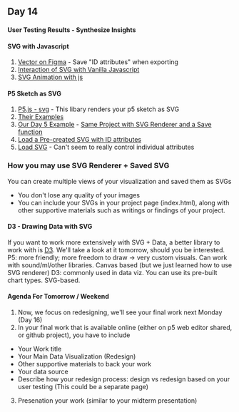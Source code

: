 ## Day 14

#### User Testing Results - Synthesize Insights 

#### SVG with Javascript
1. [Vector on Figma](https://www.figma.com/file/JSVhAfLHyF6UZqEN1CJ6Sf/Vector?node-id=0%3A1) - Save "ID attributes" when exporting
2. [Interaction of SVG with Vanilla Javascript](https://editor.p5js.org/lee.inhye/sketches/XL70jX-3z)
3. [SVG Animation with js](https://css-tricks.com/lodge/svg/27-animating-svg-javascript/)

#### P5 Sketch as SVG  
1. [P5.js - svg](https://www.npmjs.com/package/p5.js-svg) - This libary renders your p5 sketch as SVG 
2. [Their Examples](https://zenozeng.github.io/p5.js-svg/examples/#basic)
3. [Our Day 5 Example](https://editor.p5js.org/lee.inhye/sketches/j2wUJrBJj) - [Same Project with SVG Renderer and a Save function](https://editor.p5js.org/lee.inhye/sketches/xxPMlxfEg) 
4. [Load a Pre-created SVG with ID attributes](https://editor.p5js.org/lee.inhye/sketches/j4160Z0mdi) 
5. [Load SVG](https://editor.p5js.org/lee.inhye/sketches/eED6ILmy4) - Can't seem to really control individual attributes 

### How you may use SVG Renderer + Saved SVG 
You can create multiple views of your visualization and saved them as SVGs 
- You don't lose any quality of your images 
- You can include your SVGs in your project page (index.html), along with other supportive materials such as writings or findings of your project.

#### D3 - Drawing Data with SVG
If you want to work more extensively with SVG + Data, a better library to work with is [D3](https://d3js.org/). 
We'll take a look at it tomorrow, should you be interested.
P5: more friendly; more freedom to draw -> very custom visuals. Can work with sound/ml/other libraries. Canvas based (but we just learned how to use SVG renderer) 
D3: commonly used in data viz. You can use its pre-built chart types. SVG-based.  

#### Agenda For Tomorrow / Weekend
1. Now, we focus on redesigning, we'll see your final work next Monday (Day 16)
2. In your final work that is available online (either on p5 web editor shared, or github project), you have to include 
- Your Work title
- Your Main Data Visualization (Redesign)
- Other supportive materials to back your work
- Your data source
- Describe how your redesign process: design vs redesign based on your user testing (This could be a separate page)
3. Presenation your work (similar to your midterm presentation)
